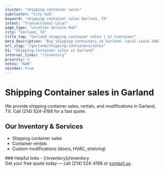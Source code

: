 ```yaml
---
cluster: "shipping container sales"
subcluster: "city hub"
keyword: "shipping container sales Garland, TX"
intent: "Transactional-Local"
page_type: "Location Service Hub"
city: "Garland, TX"
title_tag: "Garland shipping container sales | LC Container"
meta_description: "Buy shipping containers in Garland. Local since 2003. New & used inventory. Fast delivery. Get your free quote — call (214) 524-4168 today. LC Container — yo..."
url_slug: "/garland/shipping-containers/sales"
h1: "Shipping Container sales in Garland"
internal_links: "/inventory"
priority: 3
notes: "NaN"
noindex: true
---
```


# Shipping Container sales in Garland

We provide shipping container sales, rentals, and modifications in Garland, TX. Call (214) 524-4168 for a fast quote.

## Our Inventory & Services
- Shipping container sales
- Container rentals
- Custom modifications (doors, HVAC, shelving)

<div data-section="internal-links">
### Helpful links
- [/inventory](/inventory
</div>

<div data-section="cta">
Get your free quote today — call (214) 524-4168 or <a href="/contact">contact us</a>.
</div>

<script type="application/ld+json">{"@context":"https://schema.org","@type":"FAQPage","mainEntity":[{"@type":"Question","name":"How much does delivery cost in Garland, TX?","acceptedAnswer":{"@type":"Answer","text":"Delivery costs vary by distance and container size. Most deliveries in Garland, TX range from $150-$300. Call (214) 524-4168 for an exact quote based on your specific location."}},{"@type":"Question","name":"Do you offer financing or payment plans?","acceptedAnswer":{"@type":"Answer","text":"We accept major credit cards, checks, and can discuss commercial terms for bulk purchases. Call (214) 524-4168 to discuss options."}},{"@type":"Question","name":"Can you customize containers in Garland, TX?","acceptedAnswer":{"@type":"Answer","text":"Yes — we perform modifications like doors, HVAC, insulation, and shelving. Request a custom quote at (214) 524-4168 or via our contact form."}}]}</script>
